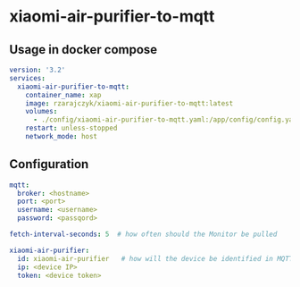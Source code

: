 # xiaomi-air-purifier-to-mqtt

## Usage in docker compose

```yaml
version: '3.2'
services:
  xiaomi-air-purifier-to-mqtt:
    container_name: xap
    image: rzarajczyk/xiaomi-air-purifier-to-mqtt:latest
    volumes:
      - ./config/xiaomi-air-purifier-to-mqtt.yaml:/app/config/config.yaml
    restart: unless-stopped
    network_mode: host
```

## Configuration

```yaml
mqtt:
  broker: <hostname>
  port: <port>
  username: <username>
  password: <passqord>

fetch-interval-seconds: 5  # how often should the Monitor be pulled

xiaomi-air-purifier:
  id: xiaomi-air-purifier   # how will the device be identified in MQTT  
  ip: <device IP>
  token: <device token>

```